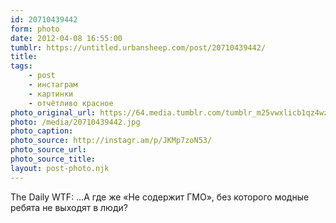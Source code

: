 ```yaml
---
id: 20710439442
form: photo
date: 2012-04-08 16:55:00
tumblr: https://untitled.urbansheep.com/post/20710439442/
title:
tags:
    - post
    - инстаграм
    - картинки
    - отчётливо красное
photo_original_url: https://64.media.tumblr.com/tumblr_m25vwxlicb1qz4wzio1_640.jpg
photo: /media/20710439442.jpg
photo_caption: 
photo_source: http://instagr.am/p/JKMp7zoN53/
photo_source_url:
photo_source_title:
layout: post-photo.njk
---
```


<p>The Daily WTF: …А где же «Не содержит ГМО», без которого модные ребята не выходят в люди?</p>
